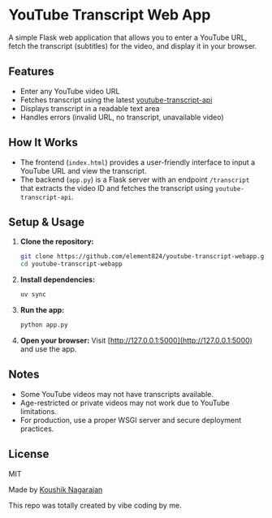 # YouTube Transcript Web App

A simple Flask web application that allows you to enter a YouTube URL, fetch the transcript (subtitles) for the video, and display it in your browser.

## Features
- Enter any YouTube video URL
- Fetches transcript using the latest [youtube-transcript-api](https://github.com/jdepoix/youtube-transcript-api)
- Displays transcript in a readable text area
- Handles errors (invalid URL, no transcript, unavailable video)

## How It Works
- The frontend (`index.html`) provides a user-friendly interface to input a YouTube URL and view the transcript.
- The backend (`app.py`) is a Flask server with an endpoint `/transcript` that extracts the video ID and fetches the transcript using `youtube-transcript-api`.

## Setup & Usage

1. **Clone the repository:**
   ```sh
   git clone https://github.com/element824/youtube-transcript-webapp.git
   cd youtube-transcript-webapp
   ```
2. **Install dependencies:**
   ```sh
   uv sync
   ```
3. **Run the app:**
   ```sh
   python app.py
   ```
4. **Open your browser:**
   Visit [http://127.0.0.1:5000](http://127.0.0.1:5000) and use the app.

## Notes
- Some YouTube videos may not have transcripts available.
- Age-restricted or private videos may not work due to YouTube limitations.
- For production, use a proper WSGI server and secure deployment practices.

## License
MIT

Made by [Koushik Nagarajan](https://github.com/element824)

This repo was totally created by vibe coding by me.
